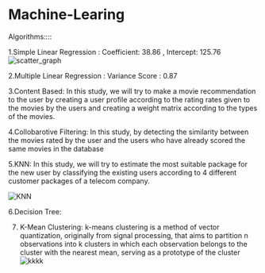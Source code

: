 # Machine-Learing
Algorithms::::


1.Simple Linear Regression :
Coefficient: 38.86 ,
Intercept: 125.76
![scatter_graph](https://github.com/lyamann001/Machine-Learing/assets/60852845/abdcb1c3-f2ca-46ac-9267-752e3c6d33b4)

2.Multiple Linear Regression : Variance Score : 0.87

3.Content Based:
In this study, we will try to make a movie recommendation to the user by creating a user profile according to the rating rates given to the movies by the users and creating a weight matrix according to the types of the movies.


4.Collobarotive Filtering:
In this study, by detecting the similarity between the movies rated by the user and the users who have already scored the same movies in the database

5.KNN:
In this study, we will try to estimate the most suitable package for the new user by classifying the existing users according to 4 different customer packages of a telecom company.

![KNN](https://github.com/lyamann001/Machine-Learing/assets/60852845/9036f243-3737-4a7d-860c-58f2e714d0e2)

6.Decision Tree:

7. K-Mean Clustering:
k-means clustering is a method of vector quantization, originally from signal processing, that aims to partition n observations into k clusters in which each observation belongs to the cluster with the nearest mean, serving as a prototype of the cluster
![kkkk](https://github.com/lyamann001/Machine-Learing/assets/60852845/36da0e67-366b-46e2-b1bd-66da8b2fda81)


